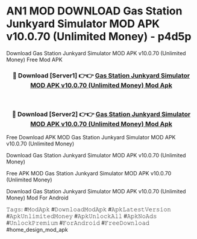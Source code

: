 # AN1 MOD DOWNLOAD Gas Station Junkyard Simulator MOD APK v10.0.70 (Unlimited Money) - p4d5p
Download Gas Station Junkyard Simulator MOD APK v10.0.70 (Unlimited Money) Free Mod APK

<div align="center">
<h3>🔴 Download [Server1] 👉👉 <a href="https://apk-comot.site?title=Gas_Station_Junkyard_Simulator_MOD_APK_v10.0.70_(Unlimited_Money)">Gas Station Junkyard Simulator MOD APK v10.0.70 (Unlimited Money) Mod Apk</a></h3><br>

<h3>🔴 Download [Server2] 👉👉 <a href="https://apk-comot.site?title=Gas_Station_Junkyard_Simulator_MOD_APK_v10.0.70_(Unlimited_Money)">Gas Station Junkyard Simulator MOD APK v10.0.70 (Unlimited Money) Mod Apk</a></h3>
</div>


Free Download APK MOD Gas Station Junkyard Simulator MOD APK v10.0.70 (Unlimited Money)

Download Gas Station Junkyard Simulator MOD APK v10.0.70 (Unlimited Money) 

Free APK MOD Gas Station Junkyard Simulator MOD APK v10.0.70 (Unlimited Money) 

Download Gas Station Junkyard Simulator MOD APK v10.0.70 (Unlimited Money) Mod For Android

𝚃𝚊𝚐𝚜: #𝙼𝚘𝚍𝙰𝚙𝚔 #𝙳𝚘𝚠𝚗𝚕𝚘𝚊𝚍𝙼𝚘𝚍𝙰𝚙𝚔 #𝙰𝚙𝚔𝙻𝚊𝚝𝚎𝚜𝚝𝚅𝚎𝚛𝚜𝚒𝚘𝚗 #𝙰𝚙𝚔𝚄𝚗𝚕𝚒𝚖𝚒𝚝𝚎𝚍𝙼𝚘𝚗𝚎𝚢 #𝙰𝚙𝚔𝚄𝚗𝚕𝚘𝚌𝚔𝙰𝚕𝚕 #𝙰𝚙𝚔𝙽𝚘𝙰𝚍𝚜 #𝚄𝚗𝚕𝚘𝚌𝚔𝙿𝚛𝚎𝚖𝚒𝚞𝚖 #𝙵𝚘𝚛𝙰𝚗𝚍𝚛𝚘𝚒𝚍 #𝙵𝚛𝚎𝚎𝙳𝚘𝚠𝚗𝚕𝚘𝚊𝚍 #home_design_mod_apk